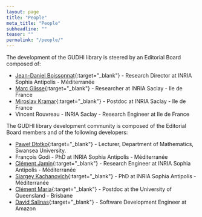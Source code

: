 ```yaml
---
layout: page
title: "People"
meta_title: "People"
subheadline: ""
teaser: ""
permalink: "/people/"
---
```


The development of the GUDHI library is steered by an Editorial Board composed of:

- [Jean-Daniel Boissonnat][1]{:target="_blank"} - Research Director at INRIA Sophia Antipolis - M&eacute;diterran&eacute;e
- [Marc Glisse][2]{:target="_blank"} - Researcher at INRIA Saclay - Ile de France
- [Miroslav Kramar][8]{:target="_blank"} - Postdoc at INRIA Saclay - Ile de France
- Vincent Rouvreau - INRIA Saclay - Research Engineer at Ile de France

The GUDHI library development community is composed of the Editorial Board members and of the following developers:

- [Pawe&#322; D&#322;otko][6]{:target="_blank"} - Lecturer, Department of Mathematics, Swansea University.
- Fran&ccedil;ois Godi - PhD at INRIA Sophia Antipolis - M&eacute;diterran&eacute;e
- [Cl&eacute;ment Jamin][3]{:target="_blank"} - Research Engineer at INRIA Sophia Antipolis - M&eacute;diterran&eacute;e
- [Siargey Kachanovich][7]{:target="_blank"} - PhD at INRIA Sophia Antipolis - M&eacute;diterran&eacute;e
- [Cl&eacute;ment Maria][4]{:target="_blank"} - Postdoc at the University of Queensland - Brisbane
- [David Salinas][5]{:target="_blank"} - Software Development Engineer at Amazon

 [1]: http://www-sop.inria.fr/members/Jean-Daniel.Boissonnat/
 [2]: http://geometrica.saclay.inria.fr/team/Marc.Glisse/
 [3]: https://cjamin.github.io/
 [4]: http://www-sop.inria.fr/members/Clement.Maria/
 [5]: https://sites.google.com/site/davidsalinascompgeo/
 [6]: http://pages.saclay.inria.fr/pawel.dlotko/
 [7]: http://perso.eleves.ens-rennes.fr/~skachano/index.html
 [8]: http://pages.saclay.inria.fr/miroslav.kramar/

